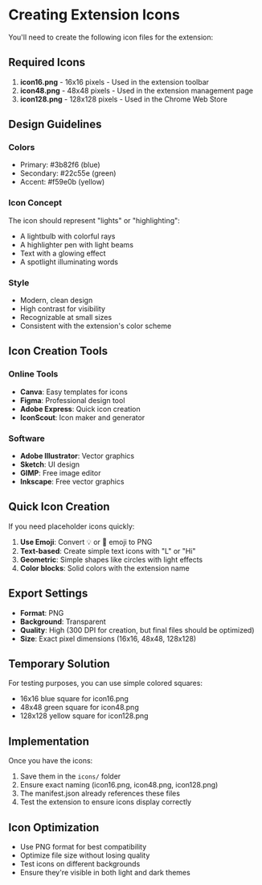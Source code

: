 # Creating Extension Icons

You'll need to create the following icon files for the extension:

## Required Icons

1. **icon16.png** - 16x16 pixels - Used in the extension toolbar
2. **icon48.png** - 48x48 pixels - Used in the extension management page
3. **icon128.png** - 128x128 pixels - Used in the Chrome Web Store

## Design Guidelines

### Colors
- Primary: #3b82f6 (blue)
- Secondary: #22c55e (green)
- Accent: #f59e0b (yellow)

### Icon Concept
The icon should represent "lights" or "highlighting":
- A lightbulb with colorful rays
- A highlighter pen with light beams
- Text with a glowing effect
- A spotlight illuminating words

### Style
- Modern, clean design
- High contrast for visibility
- Recognizable at small sizes
- Consistent with the extension's color scheme

## Icon Creation Tools

### Online Tools
- **Canva**: Easy templates for icons
- **Figma**: Professional design tool
- **Adobe Express**: Quick icon creation
- **IconScout**: Icon maker and generator

### Software
- **Adobe Illustrator**: Vector graphics
- **Sketch**: UI design
- **GIMP**: Free image editor
- **Inkscape**: Free vector graphics

## Quick Icon Creation

If you need placeholder icons quickly:

1. **Use Emoji**: Convert 💡 or 🔦 emoji to PNG
2. **Text-based**: Create simple text icons with "L" or "Hi"
3. **Geometric**: Simple shapes like circles with light effects
4. **Color blocks**: Solid colors with the extension name

## Export Settings

- **Format**: PNG
- **Background**: Transparent
- **Quality**: High (300 DPI for creation, but final files should be optimized)
- **Size**: Exact pixel dimensions (16x16, 48x48, 128x128)

## Temporary Solution

For testing purposes, you can use simple colored squares:
- 16x16 blue square for icon16.png
- 48x48 green square for icon48.png  
- 128x128 yellow square for icon128.png

## Implementation

Once you have the icons:
1. Save them in the `icons/` folder
2. Ensure exact naming (icon16.png, icon48.png, icon128.png)
3. The manifest.json already references these files
4. Test the extension to ensure icons display correctly

## Icon Optimization

- Use PNG format for best compatibility
- Optimize file size without losing quality
- Test icons on different backgrounds
- Ensure they're visible in both light and dark themes
